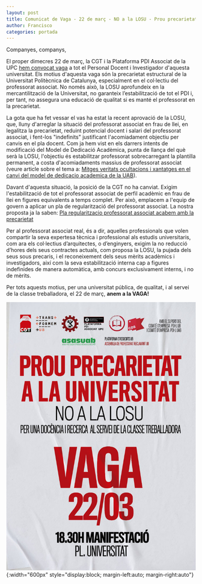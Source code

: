 ```yaml
---
layout: post
title: Comunicat de Vaga - 22 de març - NO a la LOSU - Prou precarietat a la Universitat
author: Francisco
categories: portada
---
```


Companyes, companys,

El proper dimecres 22 de març, la CGT i la Plataforma PDI Associat de la UPC [hem convocat vaga](https://cgt-upc.github.io/portada/2023/03/16/Vaga-22M.html) a tot el Personal Docent i Investigador d'aquesta universitat. Els motius d'aquesta vaga són la precarietat estructural de la Universitat Politècnica de Catalunya, especialment en el col·lectiu del professorat associat. No només això, la LOSU aprofundeix en la mercantilització de la Universitat, no garanteix l’estabilització de tot el PDI i, per tant, no assegura una educació de qualitat si es manté el professorat en la precarietat.

<!--more-->

La gota que ha fet vessar el vas ha estat la recent aprovació de la LOSU, que, lluny d'arreglar la situació del professorat associat en frau de llei, en legalitza la precarietat, reduint potencial docent i salari del professorat associat, i fent-los "indefinits" justificant l'acomiadament objectiu per canvis en el pla docent. Com ja hem vist en els darrers intents de modificació del Model de Dedicació Acadèmica, punta de llança del què serà la LOSU, l'objectiu és estabilitzar professorat sobrecarregant la plantilla permanent, a costa d'acomiadaments massius de professorat associat (veure article sobre el tema a: [Mitges veritats ocultacions i xantatges en el canvi del model de dedicacio academica de la UAB](https://cgtuab.wordpress.com/2021/11/11/mitges-veritats-ocultacions-i-xantatges-en-el-canvi-del-model-de-dedicacio-academica-de-la-uab)).

Davant d'aquesta situació, la posició de la CGT no ha canviat. Exigim l'estabilització de tot el professorat associat de perfil acadèmic en frau de llei en figures equivalents a temps complet. Per això, emplacem a l'equip de govern a aplicar un pla de regularització del professorat associat. La nostra proposta ja la saben: [Pla regularitzacio professorat associat acabem amb la precarietat](https://cgtuab.wordpress.com/2021/05/30/pla-regularitzacio-professorat-associat-acabem-amb-la-precarietat/)

Per al professorat associat real, és a dir, aquelles professionals que volen compartir la seva expertesa tècnica i professional als estudis universitaris, com ara els col·lectius d’arquitectes, o d’enginyers, exigim la no reducció d’hores dels seus contractes actuals, com proposa la LOSU, la pujada dels seus sous precaris, i el reconeixement dels seus mèrits acadèmics i investigadors, així com la seva estabilització interna cap a figures indefinides de manera automàtica, amb concurs exclusivament interns, i no de mèrits.

Per tots aquests motius, per una universitat pública, de qualitat, i al servei de la classe treballadora, el 22 de març, <b>anem a la VAGA!</b>

![Pòster convocatòria de vaga 22 de març 2023](/assets/img/poster-vaga-2023-03.jpg "Pòster convocatòria"){:width="600px" style="display:block; margin-left:auto; margin-right:auto"}
